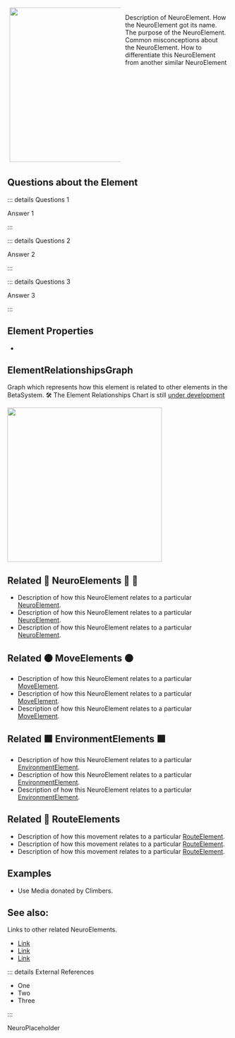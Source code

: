 <div style="display: flex; width: %100; margin-top: 50px;">
    <div style="margin: 5px; width: 50%">
        <img height="350" width="350" src="/NeuroImage.png"/>
    </div>
    <div style="margin: 5px; width: 50%">
        <p >Description of <neuro>NeuroElement</neuro>. How the <neuro>NeuroElement</neuro> got its name. The purpose of the <neuro>NeuroElement</neuro>. Common misconceptions about the <neuro>NeuroElement</neuro>. How to differentiate this <neuro>NeuroElement</neuro> from another similar <neuro>NeuroElement</neuro></p>
    </div>
</div>

## Questions about the Element

::: details Questions 1

Answer 1

:::

::: details Questions 2

Answer 2

:::

::: details Questions 3

Answer 3

:::
## Element Properties

- 

## ElementRelationshipsGraph

Graph which represents how this element is related to other elements in the <beta>BetaSystem</beta>.
🛠 The Element Relationships Chart is still [under development](/development/ElementRelationshipDiagram)

<img height="350" width="350" src="/DirectedGraph_UndirectedGraph.png"/>

## Related 💜 <neuro>NeuroElements</neuro> 💜 💜
- Description of how this <neuro>NeuroElement</neuro> relates to a particular [NeuroElement](/reference/Neuro/NeuroOverview).
- Description of how this <neuro>NeuroElement</neuro> relates to a particular [NeuroElement](/reference/Neuro/NeuroOverview).
- Description of how this <neuro>NeuroElement</neuro> relates to a particular [NeuroElement](/reference/Neuro/NeuroOverview).
## Related 🟠 <move>MoveElements</move> 🟠
- Description of how this <neuro>NeuroElement</neuro> relates to a particular [MoveElement](/reference/Move/MoveOverview).
- Description of how this <neuro>NeuroElement</neuro> relates to a particular [MoveElement](/reference/Move/MoveOverview).
- Description of how this <neuro>NeuroElement</neuro> relates to a particular [MoveElement](/reference/Move/MoveOverview).

## Related 🟩 <envi>EnvironmentElements</envi>  🟩
- Description of how this <neuro>NeuroElement</neuro> relates to a particular [<envi>EnvironmentElement</envi>](/reference/Environment/EnvironmentOverview).
- Description of how this <neuro>NeuroElement</neuro> relates to a particular [<envi>EnvironmentElement</envi>](/reference/Environment/EnvironmentOverview).
- Description of how this <neuro>NeuroElement</neuro> relates to a particular [<envi>EnvironmentElement</envi>](/reference/Environment/EnvironmentOverview).
## Related 🔺 <route>RouteElements</route>
- Description of how this <move>movement</move> relates to a particular [<route>RouteElement</route>](/reference/Route/RouteOverview).
- Description of how this <move>movement</move> relates to a particular [<route>RouteElement</route>](/reference/Route/RouteOverview).
- Description of how this <move>movement</move> relates to a particular [<route>RouteElement</route>](/reference/Route/RouteOverview).
## Examples

- Use Media donated by Climbers. 

## See also:

Links to other related <neuro>NeuroElements</neuro>. 

- [Link]()
- [Link]()
- [Link]()

::: details External References

- One
- Two
- Three

:::

NeuroPlaceholder